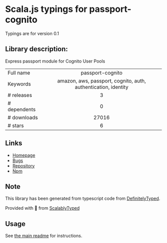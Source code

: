 
# Scala.js typings for passport-cognito

Typings are for version 0.1

## Library description:
Express passport module for Cognito User Pools

|                    |                 |
| ------------------ | :-------------: |
| Full name          | passport-cognito |
| Keywords           | amazon, aws, passport, cognito, auth, authentication, identity |
| # releases         | 3 |
| # dependents       | 0 |
| # downloads        | 27016 |
| # stars            | 6 |

## Links
- [Homepage](https://github.com/kndt84/passport-cognito#readme)
- [Bugs](https://github.com/kndt84/passport-cognito/issues)
- [Repository](https://github.com/kndt84/passport-cognito)
- [Npm](https://www.npmjs.com/package/passport-cognito)
    


## Note
This library has been generated from typescript code from [DefinitelyTyped](https://definitelytyped.org).

Provided with :purple_heart: from [ScalablyTyped](https://github.com/oyvindberg/ScalablyTyped)

## Usage
See [the main readme](../../readme.md) for instructions.



